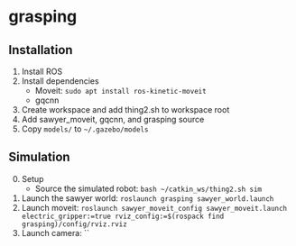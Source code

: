 # grasping

## Installation
1. Install ROS
2. Install dependencies
    * Moveit: `sudo apt install ros-kinetic-moveit`
    * gqcnn
3. Create workspace and add thing2.sh to workspace root
4. Add sawyer_moveit, gqcnn, and grasping source
5. Copy `models/` to `~/.gazebo/models`

## Simulation

0. Setup
    * Source the simulated robot: `bash ~/catkin_ws/thing2.sh sim`
1. Launch the sawyer world: `roslaunch grasping sawyer_world.launch`
2. Launch moveit: `roslaunch sawyer_moveit_config sawyer_moveit.launch electric_gripper:=true rviz_config:=$(rospack find grasping)/config/rviz.rviz`
3. Launch camera: ``


